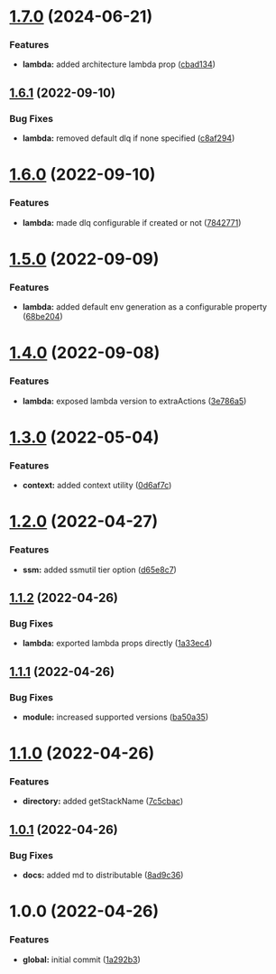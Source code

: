 # [1.7.0](https://github.com/crisboarna/aws-cdk-lib-util/compare/v1.6.1...v1.7.0) (2024-06-21)


### Features

* **lambda:** added architecture lambda prop ([cbad134](https://github.com/crisboarna/aws-cdk-lib-util/commit/cbad1346d652fb972a322f7391eefd41a2ee2923))

## [1.6.1](https://github.com/crisboarna/aws-cdk-lib-util/compare/v1.6.0...v1.6.1) (2022-09-10)


### Bug Fixes

* **lambda:** removed default dlq if none specified ([c8af294](https://github.com/crisboarna/aws-cdk-lib-util/commit/c8af2942f793abb2a60ce83b204cbf8fe8fb734f))

# [1.6.0](https://github.com/crisboarna/aws-cdk-lib-util/compare/v1.5.0...v1.6.0) (2022-09-10)


### Features

* **lambda:** made dlq configurable if created or not ([7842771](https://github.com/crisboarna/aws-cdk-lib-util/commit/7842771b897ef67059fd93ee0661b11170783052))

# [1.5.0](https://github.com/crisboarna/aws-cdk-lib-util/compare/v1.4.0...v1.5.0) (2022-09-09)


### Features

* **lambda:** added default env generation as a configurable property ([68be204](https://github.com/crisboarna/aws-cdk-lib-util/commit/68be2043710f4844dac55b31ea8ac9cc3c36f0fa))

# [1.4.0](https://github.com/crisboarna/aws-cdk-lib-util/compare/v1.3.0...v1.4.0) (2022-09-08)


### Features

* **lambda:** exposed lambda version to extraActions ([3e786a5](https://github.com/crisboarna/aws-cdk-lib-util/commit/3e786a54f9de1a704c8728624d4aaabc32f0dbfd))

# [1.3.0](https://github.com/crisboarna/aws-cdk-lib-util/compare/v1.2.0...v1.3.0) (2022-05-04)


### Features

* **context:** added context utility ([0d6af7c](https://github.com/crisboarna/aws-cdk-lib-util/commit/0d6af7c9c7a312d35951a9ccbed3a2202845bd22))

# [1.2.0](https://github.com/crisboarna/aws-cdk-lib-util/compare/v1.1.2...v1.2.0) (2022-04-27)


### Features

* **ssm:** added ssmutil tier option ([d65e8c7](https://github.com/crisboarna/aws-cdk-lib-util/commit/d65e8c797c8d70b97741601d9bc86952f34beeda))

## [1.1.2](https://github.com/crisboarna/aws-cdk-lib-util/compare/v1.1.1...v1.1.2) (2022-04-26)


### Bug Fixes

* **lambda:** exported lambda props directly ([1a33ec4](https://github.com/crisboarna/aws-cdk-lib-util/commit/1a33ec4f6256ac50b3d45c5646561f064f8d478e))

## [1.1.1](https://github.com/crisboarna/aws-cdk-lib-util/compare/v1.1.0...v1.1.1) (2022-04-26)


### Bug Fixes

* **module:** increased supported versions ([ba50a35](https://github.com/crisboarna/aws-cdk-lib-util/commit/ba50a35884318925e3bc4d1f078dda0b2f99e447))

# [1.1.0](https://github.com/crisboarna/aws-cdk-lib-util/compare/v1.0.1...v1.1.0) (2022-04-26)


### Features

* **directory:** added getStackName ([7c5cbac](https://github.com/crisboarna/aws-cdk-lib-util/commit/7c5cbac9b26d73a365a0b940e982682420a5a9f9))

## [1.0.1](https://github.com/crisboarna/aws-cdk-lib-util/compare/v1.0.0...v1.0.1) (2022-04-26)


### Bug Fixes

* **docs:** added md to distributable ([8ad9c36](https://github.com/crisboarna/aws-cdk-lib-util/commit/8ad9c36a44ef4f3129e6d8b17fa59c983b55b2fe))

# 1.0.0 (2022-04-26)


### Features

* **global:** initial commit ([1a292b3](https://github.com/crisboarna/aws-cdk-lib-util/commit/1a292b3269d74f07171ea81a8e8512e6bd341388))
